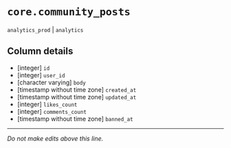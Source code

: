 # `core.community_posts`
`analytics_prod` | `analytics`

## Column details
* [integer]   `id`
* [integer]   `user_id`
* [character varying] `body`
* [timestamp without time zone] `created_at`
* [timestamp without time zone] `updated_at`
* [integer]   `likes_count`
* [integer]   `comments_count`
* [timestamp without time zone] `banned_at`

-------------------------------------------------------------------------------
*Do not make edits above this line.*
